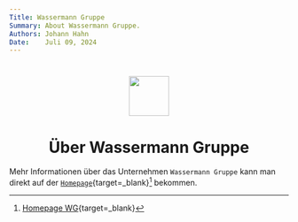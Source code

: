 ```yaml
---
Title: Wassermann Gruppe
Summary: About Wassermann Gruppe.
Authors: Johann Hahn
Date:    Juli 09, 2024
---
```

<h1 align="center"><a href="https://wassermanngruppe.de/" target="_blank"><img src="../assets/logos/wassermann-gruppe.svg" height="72" /></a></h1>

<h1 align="center">Über Wassermann Gruppe</h1>

Mehr Informationen über das Unternehmen `Wassermann Gruppe` kann man direkt auf der [`Homepage`][Homepage]{target=\_blank}[^1] bekommen.

[Homepage]: https://wassermanngruppe.de/

[^1]: [Homepage WG](https://wassermanngruppe.de/){target=\_blank}

